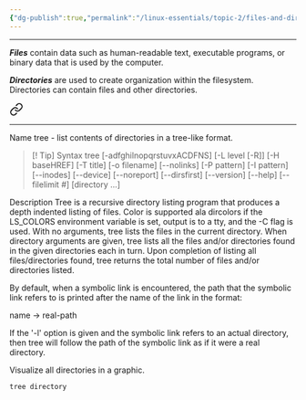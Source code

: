 ```yaml
---
{"dg-publish":true,"permalink":"/linux-essentials/topic-2/files-and-directories/"}
---
```


---
___Files___ contain data such as human-readable text, executable programs, or binary data that is used by the computer.

___Directories___ are used to create organization within the filesystem. Directories can contain files and other directories.


<div class="transclusion internal-embed is-loaded"><a class="markdown-embed-link" href="/linux-essentials/topic-2/tree/" aria-label="Open link"><svg xmlns="http://www.w3.org/2000/svg" width="24" height="24" viewBox="0 0 24 24" fill="none" stroke="currentColor" stroke-width="2" stroke-linecap="round" stroke-linejoin="round" class="svg-icon lucide-link"><path d="M10 13a5 5 0 0 0 7.54.54l3-3a5 5 0 0 0-7.07-7.07l-1.72 1.71"></path><path d="M14 11a5 5 0 0 0-7.54-.54l-3 3a5 5 0 0 0 7.07 7.07l1.71-1.71"></path></svg></a><div class="markdown-embed">




---
Name
tree - list contents of directories in a tree-like format.

> [! Tip] Syntax
> 	tree [-adfghilnopqrstuvxACDFNS] [-L level [-R]] [-H baseHREF] [-T title] [-o filename] [--nolinks] [-P pattern] [-I pattern] [--inodes] [--device] [--noreport] [--dirsfirst] [--version] [--help] [--filelimit #] [directory ...]


Description
Tree is a recursive directory listing program that produces a depth indented listing of files. Color is supported ala dircolors if the LS_COLORS environment variable is set, output is to a tty, and the -C flag is used. With no arguments, tree lists the files in the current directory. When directory arguments are given, tree lists all the files and/or directories found in the given directories each in turn. Upon completion of listing all files/directories found, tree returns the total number of files and/or directories listed.

By default, when a symbolic link is encountered, the path that the symbolic link refers to is printed after the name of the link in the format:

name -> real-path

If the '-l' option is given and the symbolic link refers to an actual directory, then tree will follow the path of the symbolic link as if it were a real directory.

Visualize all directories in a graphic.
```bash
tree directory
```


</div></div>
